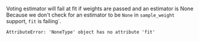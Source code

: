 Voting estimator will fail at fit if weights are passed and an estimator is None  
Because we don't check for an estimator to be `None` in `sample_weight` support, `fit` is failing`.

```
AttributeError: 'NoneType' object has no attribute 'fit'
```